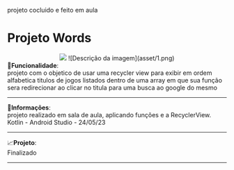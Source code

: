 

 
projeto cocluido e feito em aula
# Projeto Words
<div align="center">
<img src="https://github.com/Gustavoleiter/Words/asset/1.png" width="300px" heigth="500px">
 ![Descrição da imagem](asset/1.png)

</div>
🔧<b>Funcionalidade</b>:<br>projeto com o objetico de usar uma recycler view para exibir em ordem alfabetica titulos de jogos listados dentro de uma array 
em que sua função sera redirecionar ao clicar no titula para uma busca ao google do mesmo 
<hr>
📰<b>Informações</b>: <br> projeto realizado em sala de aula, aplicando funções e a RecyclerView. Kotlin - Android Studio - 24/05/23

<hr>
📈<b>Projeto</b>: <br> Finalizado
<hr>
